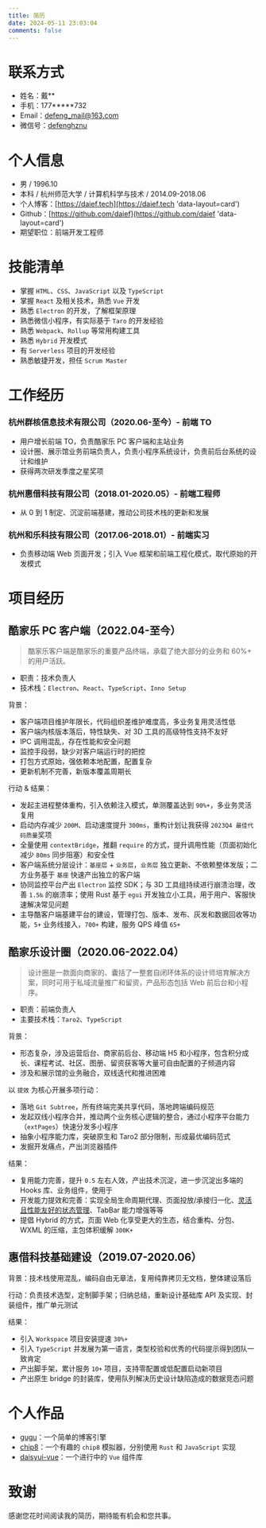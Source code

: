 ```yaml
---
title: 简历
date: 2024-05-11 23:03:04
comments: false
---
```


<!--
- https://github.com/geekcompany/ResumeSample/blob/master/web.md
-->

# 联系方式

- 姓名：戴\*\*
- 手机：177\*\*\*\*\*732
- Email：<defeng_mail@163.com>
- 微信号：[defenghznu](https://daief.tech/images/wechat.jpg)

# 个人信息

- 男 / 1996.10
- 本科 / 杭州师范大学 / 计算机科学与技术 / 2014.09-2018.06
- 个人博客：[https://daief.tech](https://daief.tech 'data-layout=card')
- Github：[https://github.com/daief](https://github.com/daief 'data-layout=card')
- 期望职位：前端开发工程师

# 技能清单

- 掌握 `HTML`、`CSS`、`JavaScript` 以及 `TypeScript`
- 掌握 `React` 及相关技术，熟悉 `Vue` 开发
- 熟悉 `Electron` 的开发，了解框架原理
- 熟悉微信小程序，有实际基于 `Taro` 的开发经验
- 熟悉 `Webpack`、`Rollup` 等常用构建工具
- 熟悉 `Hybrid` 开发模式
- 有 `Serverless` 项目的开发经验
- 熟悉敏捷开发，担任 `Scrum Master`

# 工作经历

### 杭州群核信息技术有限公司（2020.06-至今）- 前端 TO

- 用户增长前端 TO，负责酷家乐 PC 客户端和主站业务
- 设计圈、展示馆业务前端负责人，负责小程序系统设计，负责前后台系统的设计和维护
- 获得两次研发季度之星奖项

### 杭州惠借科技有限公司（2018.01-2020.05）- 前端工程师

- 从 0 到 1 制定、沉淀前端基建，推动公司技术栈的更新和发展

### 杭州和乐科技有限公司（2017.06-2018.01）- 前端实习

- 负责移动端 Web 页面开发；引入 Vue 框架和前端工程化模式，取代原始的开发模式

# 项目经历

## 酷家乐 PC 客户端（2022.04-至今）

> 酷家乐客户端是酷家乐的重要产品终端，承载了绝大部分的业务和 60%+ 的用户活跃。

- 职责：技术负责人
- 技术栈：`Electron`、`React`、`TypeScript`、`Inno Setup`

背景：

- 客户端项目维护年限长，代码组织差维护难度高，多业务复用灵活性低
- 客户端内核版本落后，特性缺失、对 3D 工具的高级特性支持不友好
- IPC 调用混乱，存在性能和安全问题
- 监控手段弱，缺少对客户端运行时的把控
- 打包方式原始，强依赖本地配置，配置复杂
- 更新机制不完善，新版本覆盖周期长

行动 & 结果：

- 发起主进程整体重构，引入依赖注入模式，单测覆盖达到 `90%+`，多业务灵活复用
- 启动内存减少 `200M`、启动速度提升 `300ms`，重构计划让我获得 `2023Q4 最佳代码质量`奖项
- 全量使用 `contextBridge`，推翻 `require` 的方式，提升调用性能（页面初始化减少 `80ms` 同步阻塞）和安全性
- 客户端系统分层设计：`基座层` + `业务层`，`业务层` 独立更新、不依赖整体发版；二方业务基于 `基座` 快速产出独立的客户端
- 协同监控平台产出 `Electron` 监控 SDK；与 3D 工具组持续进行崩溃治理，改善 `1.5‰` 的崩溃率；使用 Rust 基于 `egui` 开发独立小工具，用于用户、客服快速解决常见问题
- 主导酷客户端基建平台的建设，管理打包、版本、发布、灰发和数据回收等功能，`5+` 业务线接入，`700+` 构建，服务 QPS 峰值 `65+`

## 酷家乐设计圈（2020.06-2022.04）

> 设计圈是一款面向商家的、囊括了一整套自闭环体系的设计师培育解决方案，同时可用于私域流量推广和留资，产品形态包括 Web 前后台和小程序。

- 职责：前端负责人
- 主要技术栈：`Taro2`、`TypeScript`

背景：

- 形态复杂，涉及运营后台、商家前后台、移动端 H5 和小程序，包含积分成长、课程考试、社区、图册、留资获客等大量可自由配置的子频道内容
- 涉及和展示馆的业务融合，双线迭代和推进困难

以 `提效` 为核心开展多项行动：

- 落地 `Git Subtree`，所有终端完美共享代码，落地跨端编码规范
- 发起双线小程序合并，推动两个业务核心逻辑的整合，通过小程序平台能力（`extPages`）快速分发多小程序
- 抽象小程序能力库，突破原生和 Taro2 部分限制，形成最优编码范式
- 发掘开发痛点，产出浏览器插件

结果：

- 复用能力完善，提升 `0.5` 左右人效，产出技术沉淀，进一步沉淀出多端的 Hooks 库、业务组件，使用于
- 开发能力提效和完善：实现全局生命周期代理、页面投放/承接归一化、[灵活且性能友好的状态管理](https://daief.tech/post/react-state-management-based-on-react-hooks/)、TabBar 能力增强等等
- 提倡 Hybrid 的方式，页面 Web 化享受更大的生态，结合重构、分包、WXML 的压缩，主包体积缓解 `300K+`

<!-- 评论组件（10+ 业务接入）、浏览器插件、图片上传云端压缩、React 基座、 -->

## 惠借科技基础建设（2019.07-2020.06）

背景：技术栈使用混乱，编码自由无章法，复用纯靠拷贝无文档，整体建设落后

行动：负责技术选型，定制脚手架；归纳总结，重新设计基础库 API 及实现、封装组件，推广单元测试

结果：

- 引入 `Workspace` 项目安装提速 `30%+`
- 引入 `TypeScript` 并发展为第一语言，类型校验和优秀的代码提示得到团队一致肯定
- 产出脚手架，累计服务 `10+` 项目，支持零配置或低配置启动新项目
- 产出原生 bridge 的封装库，使用队列解决历史设计缺陷造成的数据竞态问题

# 个人作品

- [gugu](https://github.com/daief/blog/tree/master/packages/gugu)：一个简单的博客引擎
- [chip8](https://daief.tech/chip8/?source=wasm)：一个有趣的 `chip8` 模拟器，分别使用 `Rust` 和 `JavaScript` 实现
- [daisyui-vue](https://github.com/daief/daisyui-vue)：一个进行中的 `Vue` 组件库

# 致谢

感谢您花时间阅读我的简历，期待能有机会和您共事。
